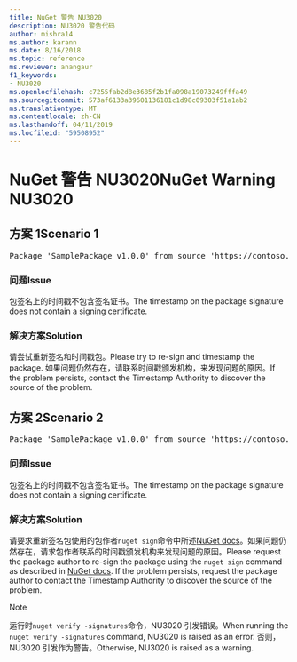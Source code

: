 ```yaml
---
title: NuGet 警告 NU3020
description: NU3020 警告代码
author: mishra14
ms.author: karann
ms.date: 8/16/2018
ms.topic: reference
ms.reviewer: anangaur
f1_keywords:
- NU3020
ms.openlocfilehash: c7255fab2d8e3685f2b1fa098a19073249fffa49
ms.sourcegitcommit: 573af6133a39601136181c1d98c09303f51a1ab2
ms.translationtype: MT
ms.contentlocale: zh-CN
ms.lasthandoff: 04/11/2019
ms.locfileid: "59508952"
---
```

# <a name="nuget-warning-nu3020"></a><span data-ttu-id="cd52e-103">NuGet 警告 NU3020</span><span class="sxs-lookup"><span data-stu-id="cd52e-103">NuGet Warning NU3020</span></span>

## <a name="scenario-1"></a><span data-ttu-id="cd52e-104">方案 1</span><span class="sxs-lookup"><span data-stu-id="cd52e-104">Scenario 1</span></span>

<pre>Package 'SamplePackage v1.0.0' from source 'https://contoso.com/index.json': The timestamp does not have a signing certificate.</pre>

### <a name="issue"></a><span data-ttu-id="cd52e-105">问题</span><span class="sxs-lookup"><span data-stu-id="cd52e-105">Issue</span></span>

<span data-ttu-id="cd52e-106">包签名上的时间戳不包含签名证书。</span><span class="sxs-lookup"><span data-stu-id="cd52e-106">The timestamp on the package signature does not contain a signing certificate.</span></span>


### <a name="solution"></a><span data-ttu-id="cd52e-107">解决方案</span><span class="sxs-lookup"><span data-stu-id="cd52e-107">Solution</span></span>

<span data-ttu-id="cd52e-108">请尝试重新签名和时间戳包。</span><span class="sxs-lookup"><span data-stu-id="cd52e-108">Please try to re-sign and timestamp the package.</span></span> <span data-ttu-id="cd52e-109">如果问题仍然存在，请联系时间戳颁发机构，来发现问题的原因。</span><span class="sxs-lookup"><span data-stu-id="cd52e-109">If the problem persists, contact the Timestamp Authority to discover the source of the problem.</span></span>



## <a name="scenario-2"></a><span data-ttu-id="cd52e-110">方案 2</span><span class="sxs-lookup"><span data-stu-id="cd52e-110">Scenario 2</span></span>

<pre>Package 'SamplePackage v1.0.0' from source 'https://contoso.com/index.json': The primary signature's timestamp does not have a signing certificate.</pre>

### <a name="issue"></a><span data-ttu-id="cd52e-111">问题</span><span class="sxs-lookup"><span data-stu-id="cd52e-111">Issue</span></span>

<span data-ttu-id="cd52e-112">包签名上的时间戳不包含签名证书。</span><span class="sxs-lookup"><span data-stu-id="cd52e-112">The timestamp on the package signature does not contain a signing certificate.</span></span>


### <a name="solution"></a><span data-ttu-id="cd52e-113">解决方案</span><span class="sxs-lookup"><span data-stu-id="cd52e-113">Solution</span></span>

<span data-ttu-id="cd52e-114">请要求重新签名包使用的包作者`nuget sign`命令中所述[NuGet docs](https://docs.microsoft.com/en-us/nuget/create-packages/sign-a-package)。如果问题仍然存在，请求包作者联系的时间戳颁发机构来发现问题的原因。</span><span class="sxs-lookup"><span data-stu-id="cd52e-114">Please request the package author to re-sign the package using the `nuget sign` command as described in [NuGet docs](https://docs.microsoft.com/en-us/nuget/create-packages/sign-a-package). If the problem persists, request the package author to contact the Timestamp Authority to discover the source of the problem.</span></span>


> [!Note]
> <span data-ttu-id="cd52e-115">运行时`nuget verify -signatures`命令，NU3020 引发错误。</span><span class="sxs-lookup"><span data-stu-id="cd52e-115">When running the `nuget verify -signatures` command, NU3020 is raised as an error.</span></span> <span data-ttu-id="cd52e-116">否则，NU3020 引发作为警告。</span><span class="sxs-lookup"><span data-stu-id="cd52e-116">Otherwise, NU3020 is raised as a warning.</span></span>